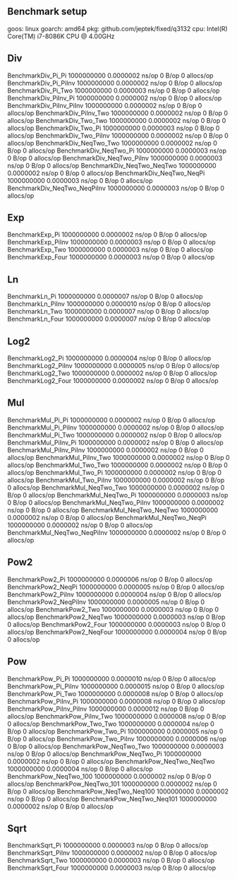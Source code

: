 ## Benchmark setup

goos: linux
goarch: amd64
pkg: github.com/jeptek/fixed/q3132
cpu: Intel(R) Core(TM) i7-8086K CPU @ 4.00GHz


## Div
BenchmarkDiv_Pi_Pi                   1000000000               0.0000002 ns/op               0 B/op          0 allocs/op
BenchmarkDiv_Pi_PiInv                1000000000               0.0000002 ns/op               0 B/op          0 allocs/op
BenchmarkDiv_Pi_Two                  1000000000               0.0000003 ns/op               0 B/op          0 allocs/op
BenchmarkDiv_PiInv_Pi                1000000000               0.0000002 ns/op               0 B/op          0 allocs/op
BenchmarkDiv_PiInv_PiInv             1000000000               0.0000002 ns/op               0 B/op          0 allocs/op
BenchmarkDiv_PiInv_Two               1000000000               0.0000002 ns/op               0 B/op          0 allocs/op
BenchmarkDiv_Two_Two                 1000000000               0.0000002 ns/op               0 B/op          0 allocs/op
BenchmarkDiv_Two_Pi                  1000000000               0.0000003 ns/op               0 B/op          0 allocs/op
BenchmarkDiv_Two_PiInv               1000000000               0.0000002 ns/op               0 B/op          0 allocs/op
BenchmarkDiv_NeqTwo_Two              1000000000               0.0000002 ns/op               0 B/op          0 allocs/op
BenchmarkDiv_NeqTwo_Pi               1000000000               0.0000003 ns/op               0 B/op          0 allocs/op
BenchmarkDiv_NeqTwo_PiInv            1000000000               0.0000003 ns/op               0 B/op          0 allocs/op
BenchmarkDiv_NeqTwo_NeqTwo           1000000000               0.0000002 ns/op               0 B/op          0 allocs/op
BenchmarkDiv_NeqTwo_NeqPi            1000000000               0.0000003 ns/op               0 B/op          0 allocs/op
BenchmarkDiv_NeqTwo_NeqPiInv         1000000000               0.0000003 ns/op               0 B/op          0 allocs/op

## Exp
BenchmarkExp_Pi                      1000000000               0.0000002 ns/op               0 B/op          0 allocs/op
BenchmarkExp_PiInv                   1000000000               0.0000003 ns/op               0 B/op          0 allocs/op
BenchmarkExp_Two                     1000000000               0.0000003 ns/op               0 B/op          0 allocs/op
BenchmarkExp_Four                    1000000000               0.0000003 ns/op               0 B/op          0 allocs/op

## Ln
BenchmarkLn_Pi                       1000000000               0.0000007 ns/op               0 B/op          0 allocs/op
BenchmarkLn_PiInv                    1000000000               0.0000010 ns/op               0 B/op          0 allocs/op
BenchmarkLn_Two                      1000000000               0.0000007 ns/op               0 B/op          0 allocs/op
BenchmarkLn_Four                     1000000000               0.0000007 ns/op               0 B/op          0 allocs/op

## Log2
BenchmarkLog2_Pi                     1000000000               0.0000004 ns/op               0 B/op          0 allocs/op
BenchmarkLog2_PiInv                  1000000000               0.0000005 ns/op               0 B/op          0 allocs/op
BenchmarkLog2_Two                    1000000000               0.0000002 ns/op               0 B/op          0 allocs/op
BenchmarkLog2_Four                   1000000000               0.0000002 ns/op               0 B/op          0 allocs/op

## Mul
BenchmarkMul_Pi_Pi                   1000000000               0.0000002 ns/op               0 B/op          0 allocs/op
BenchmarkMul_Pi_PiInv                1000000000               0.0000002 ns/op               0 B/op          0 allocs/op
BenchmarkMul_Pi_Two                  1000000000               0.0000002 ns/op               0 B/op          0 allocs/op
BenchmarkMul_PiInv_Pi                1000000000               0.0000002 ns/op               0 B/op          0 allocs/op
BenchmarkMul_PiInv_PiInv             1000000000               0.0000002 ns/op               0 B/op          0 allocs/op
BenchmarkMul_PiInv_Two               1000000000               0.0000002 ns/op               0 B/op          0 allocs/op
BenchmarkMul_Two_Two                 1000000000               0.0000002 ns/op               0 B/op          0 allocs/op
BenchmarkMul_Two_Pi                  1000000000               0.0000002 ns/op               0 B/op          0 allocs/op
BenchmarkMul_Two_PiInv               1000000000               0.0000002 ns/op               0 B/op          0 allocs/op
BenchmarkMul_NeqTwo_Two              1000000000               0.0000002 ns/op               0 B/op          0 allocs/op
BenchmarkMul_NeqTwo_Pi               1000000000               0.0000003 ns/op               0 B/op          0 allocs/op
BenchmarkMul_NeqTwo_PiInv            1000000000               0.0000002 ns/op               0 B/op          0 allocs/op
BenchmarkMul_NeqTwo_NeqTwo           1000000000               0.0000002 ns/op               0 B/op          0 allocs/op
BenchmarkMul_NeqTwo_NeqPi            1000000000               0.0000002 ns/op               0 B/op          0 allocs/op
BenchmarkMul_NeqTwo_NeqPiInv         1000000000               0.0000002 ns/op               0 B/op          0 allocs/op

## Pow2
BenchmarkPow2_Pi                     1000000000               0.0000006 ns/op               0 B/op          0 allocs/op
BenchmarkPow2_NeqPi                  1000000000               0.0000005 ns/op               0 B/op          0 allocs/op
BenchmarkPow2_PiInv                  1000000000               0.0000004 ns/op               0 B/op          0 allocs/op
BenchmarkPow2_NeqPiInv               1000000000               0.0000005 ns/op               0 B/op          0 allocs/op
BenchmarkPow2_Two                    1000000000               0.0000003 ns/op               0 B/op          0 allocs/op
BenchmarkPow2_NeqTwo                 1000000000               0.0000003 ns/op               0 B/op          0 allocs/op
BenchmarkPow2_Four                   1000000000               0.0000003 ns/op               0 B/op          0 allocs/op
BenchmarkPow2_NeqFour                1000000000               0.0000004 ns/op               0 B/op          0 allocs/op

## Pow
BenchmarkPow_Pi_Pi                   1000000000               0.0000010 ns/op               0 B/op          0 allocs/op
BenchmarkPow_Pi_PiInv                1000000000               0.0000015 ns/op               0 B/op          0 allocs/op
BenchmarkPow_Pi_Two                  1000000000               0.0000008 ns/op               0 B/op          0 allocs/op
BenchmarkPow_PiInv_Pi                1000000000               0.0000008 ns/op               0 B/op          0 allocs/op
BenchmarkPow_PiInv_PiInv             1000000000               0.0000012 ns/op               0 B/op          0 allocs/op
BenchmarkPow_PiInv_Two               1000000000               0.0000008 ns/op               0 B/op          0 allocs/op
BenchmarkPow_Two_Two                 1000000000               0.0000004 ns/op               0 B/op          0 allocs/op
BenchmarkPow_Two_Pi                  1000000000               0.0000005 ns/op               0 B/op          0 allocs/op
BenchmarkPow_Two_PiInv               1000000000               0.0000006 ns/op               0 B/op          0 allocs/op
BenchmarkPow_NeqTwo_Two              1000000000               0.0000003 ns/op               0 B/op          0 allocs/op
BenchmarkPow_NeqTwo_Pi               1000000000               0.0000002 ns/op               0 B/op          0 allocs/op
BenchmarkPow_NeqTwo_NeqTwo           1000000000               0.0000004 ns/op               0 B/op          0 allocs/op
BenchmarkPow_NeqTwo_100              1000000000               0.0000002 ns/op               0 B/op          0 allocs/op
BenchmarkPow_NeqTwo_101              1000000000               0.0000002 ns/op               0 B/op          0 allocs/op
BenchmarkPow_NeqTwo_Neq100           1000000000               0.0000002 ns/op               0 B/op          0 allocs/op
BenchmarkPow_NeqTwo_Neq101           1000000000               0.0000002 ns/op               0 B/op          0 allocs/op

## Sqrt
BenchmarkSqrt_Pi                     1000000000               0.0000003 ns/op               0 B/op          0 allocs/op
BenchmarkSqrt_PiInv                  1000000000               0.0000002 ns/op               0 B/op          0 allocs/op
BenchmarkSqrt_Two                    1000000000               0.0000003 ns/op               0 B/op          0 allocs/op
BenchmarkSqrt_Four                   1000000000               0.0000003 ns/op               0 B/op          0 allocs/op